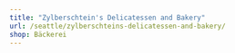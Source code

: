 ```yaml
---
title: "Zylberschtein's Delicatessen and Bakery"
url: /seattle/zylberschteins-delicatessen-and-bakery/
shop: Bäckerei
---
```

